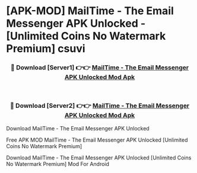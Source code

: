 # [APK-MOD] MailTime - The Email Messenger APK Unlocked - [Unlimited Coins No Watermark Premium] csuvi



<div align="center">
<h3>🔴 Download [Server1] 👉👉 <a href="https://momento.my/?title=MailTime_-_The_Email_Messenger_APK_Unlocked">MailTime - The Email Messenger APK Unlocked Mod Apk</a></h3><br>

<h3>🔴 Download [Server2] 👉👉 <a href="https://momento.my/?title=MailTime_-_The_Email_Messenger_APK_Unlocked">MailTime - The Email Messenger APK Unlocked Mod Apk</a></h3>
</div>



Download MailTime - The Email Messenger APK Unlocked 

Free APK MOD MailTime - The Email Messenger APK Unlocked [Unlimited Coins No Watermark Premium]

Download MailTime - The Email Messenger APK Unlocked [Unlimited Coins No Watermark Premium] Mod For Android
